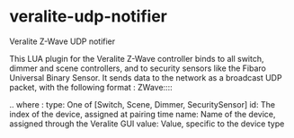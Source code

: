 veralite-udp-notifier
=====================

Veralite Z-Wave UDP notifier

This LUA plugin for the Veralite Z-Wave controller binds to all switch,
dimmer and scene controllers, and to security sensors like the Fibaro
Universal Binary Sensor.  It sends data to the network as a broadcast
UDP packet, with the following format :
  ZWave:<type>:<id>:<name>:<value>

  .. where :
    type:   One of [Switch, Scene, Dimmer, SecuritySensor]
    id:     The index of the device, assigned at pairing time
    name:   Name of the device, assigned through the Veralite GUI
    value:  Value, specific to the device type


